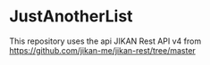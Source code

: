 # JustAnotherList

This repository uses the api JIKAN Rest API v4 from https://github.com/jikan-me/jikan-rest/tree/master
